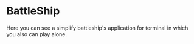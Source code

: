 # BattleShip
Here you can see a simplify battleship's application for terminal in which you also can play alone.
